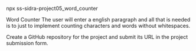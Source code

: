 
npx ss-sidra-project05_word_counter



Word Counter
The user will enter a english paragraph and all that is needed is to just to implement counting characters and words without whitespaces.

Create a GitHub repository for the project and submit its URL in the project submission form.